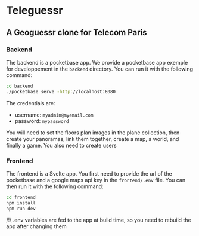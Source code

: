 # Teleguessr
## A Geoguessr clone for Telecom Paris

### Backend
The backend is a pocketbase app. We provide a pocketbase app exemple for developpement in the `backend` directory. You can run it with the following command:
```bash
cd backend
./pocketbase serve -http://localhost:8080
```
The credentials are:
- username: `myadmin@myemail.com`
- password: `mypassword`

You will need to set the floors plan images in the plane collection, then create your panoramas, link them together, create a map, a world, and finally a game.
You also need to create users

### Frontend
The frontend is a Svelte app.
You first need to provide the url of the pocketbase and a google maps api key in the `frontend/.env` file.
You can then run it with the following command:
```bash
cd frontend
npm install
npm run dev
```
/!\ .env variables are fed to the app at build time, so you need to rebuild the app after changing them
